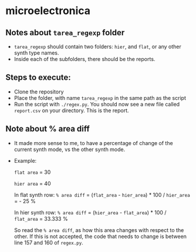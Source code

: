 # microelectronica

## Notes about `tarea_regexp` folder

- `tarea_regexp` should contain two folders: `hier`, and `flat`, or any other synth type names.
- Inside each of the subfolders, there should be the reports.

## Steps to execute:

- Clone the repository
- Place the folder, with name `tarea_regexp` in the same path as the script
- Run the script with `./regex.py`. You should now see a new file called `report.csv` on your directory. This is the report.

## Note about % area diff

- It made more sense to me, to have a percentage of change of the current synth mode, vs the other synth mode.
- Example:
    
     `flat area` = 30
     
     `hier area` = 40
     
     In flat synth row: `% area diff` = (`flat_area` - `hier_area`) * 100 / `hier_area` = - 25 %
     
     In hier synth row: `% area diff` = (`hier_area` - `flat_area`) * 100 / `flat_area` = 33.333 %

     So read the `% area diff`, as how this area changes with respect to the other. If this is not accepted, the code that needs to change is between line 157 and 160 of `regex.py`.
